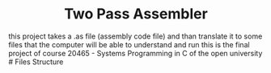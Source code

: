 <h1 align="center">Two Pass Assembler</h1>
this project takes a .as file (assembly code file) and than translate it to some files that the computer will be able to understand and run
this is the final project of course 20465 - Systems Programming in C of the open university
# Files Structure
